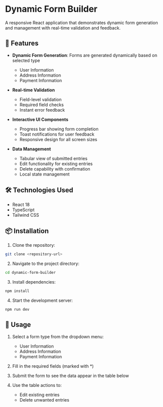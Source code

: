 # Dynamic Form Builder

A responsive React application that demonstrates dynamic form generation and management with real-time validation and feedback.

## 🚀 Features

- **Dynamic Form Generation**: Forms are generated dynamically based on selected type
  - User Information
  - Address Information
  - Payment Information

- **Real-time Validation**
  - Field-level validation
  - Required field checks
  - Instant error feedback

- **Interactive UI Components**
  - Progress bar showing form completion
  - Toast notifications for user feedback
  - Responsive design for all screen sizes

- **Data Management**
  - Tabular view of submitted entries
  - Edit functionality for existing entries
  - Delete capability with confirmation
  - Local state management

## 🛠️ Technologies Used

- React 18
- TypeScript
- Tailwind CSS

## 📦 Installation

1. Clone the repository:
```bash
git clone <repository-url>
```

2. Navigate to the project directory:
```bash
cd dynamic-form-builder
```

3. Install dependencies:
```bash
npm install
```

4. Start the development server:
```bash
npm run dev
```

## 🎯 Usage

1. Select a form type from the dropdown menu:
   - User Information
   - Address Information
   - Payment Information

2. Fill in the required fields (marked with *)

3. Submit the form to see the data appear in the table below

4. Use the table actions to:
   - Edit existing entries
   - Delete unwanted entries
